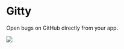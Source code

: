 # Gitty
Open bugs on GitHub directly from your app.

![](https://raw.githubusercontent.com/PaoloRotolo/GittyReporter/master/art/gitty.gif)
